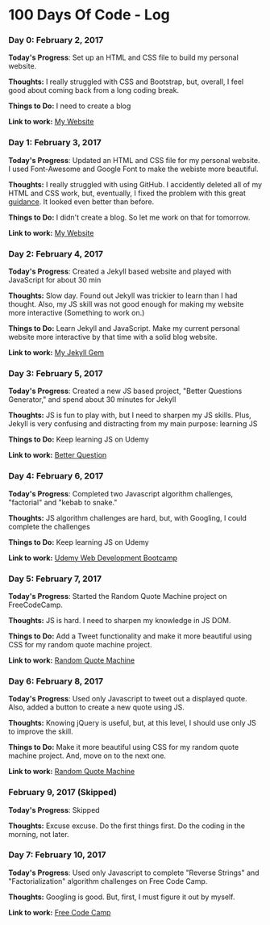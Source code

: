 # 100 Days Of Code - Log

### Day 0: February 2, 2017

**Today's Progress**: Set up an HTML and CSS file to build my personal website.

**Thoughts:** I really struggled with CSS and Bootstrap, but, overall, I feel good about coming back from a long coding break.

**Things to Do:** I need to create a blog  

**Link to work:** [My Website](https://github.com/byjunjo/my-website)

### Day 1: February 3, 2017

**Today's Progress**: Updated an HTML and CSS file for my personal website. I used Font-Awesome and Google Font to make the webiste more beautiful. 

**Thoughts:** I really struggled with using GitHub. I accidently deleted all of my HTML and CSS work, but, eventually, I fixed the problem with this great [guidance](http://rogerdudler.github.io/git-guide/). It looked even better than before.

**Things to Do:** I didn't create a blog. So let me work on that for tomorrow.

**Link to work:** [My Website](byjunjo.com)

### Day 2: February 4, 2017

**Today's Progress**: Created a Jekyll based website and played with JavaScript for about 30 min

**Thoughts:** Slow day. Found out Jekyll was trickier to learn than I had thought. Also, my JS skill was not good enough for making my website more interactive (Something to work on.)

**Things to Do:** Learn Jekyll and JavaScript. Make my current personal website more interactive by that time with a solid blog website.

**Link to work:** [My Jekyll Gem](https://github.com/byjunjo/jekyll-prac)


### Day 3: February 5, 2017

**Today's Progress**: Created a new JS based project, "Better Questions Generator," and spend about 30 minutes for Jekyll

**Thoughts:** JS is fun to play with, but I need to sharpen my JS skills. Plus, Jekyll is very confusing and distracting from my main purpose: learning JS

**Things to Do:** Keep learning JS on Udemy

**Link to work:** [Better Question](https://github.com/byjunjo/better-question-generator)


### Day 4: February 6, 2017

**Today's Progress**: Completed two Javascript algorithm challenges, "factorial" and "kebab to snake."

**Thoughts:** JS algorithm challenges are hard, but, with Googling, I could complete the challenges

**Things to Do:** Keep learning JS on Udemy

**Link to work:** [Udemy Web Development Bootcamp](https://github.com/byjunjo/udemy-web-dev-bootcamp)


### Day 5: February 7, 2017

**Today's Progress**: Started the Random Quote Machine project on FreeCodeCamp. 

**Thoughts:** JS is hard. I need to sharpen my knowledge in JS DOM.

**Things to Do:** Add a Tweet functionality and make it more beautiful using CSS for my random quote machine project. 

**Link to work:** [Random Quote Machine](https://github.com/byjunjo/random-quote-machine)


### Day 6: February 8, 2017

**Today's Progress**: Used only Javascript to tweet out a displayed quote. Also, added a button to create a new quote using JS. 

**Thoughts:** Knowing jQuery is useful, but, at this level, I should use only JS to improve the skill. 

**Things to Do:** Make it more beautiful using CSS for my random quote machine project. And, move on to the next one. 

**Link to work:** [Random Quote Machine](https://github.com/byjunjo/random-quote-machine)


### February 9, 2017 (Skipped) 

**Today's Progress**: Skipped

**Thoughts:** Excuse excuse. Do the first things first. Do the coding in the morning, not later. 

### Day 7: February 10, 2017

**Today's Progress**: Used only Javascript to complete "Reverse Strings" and "Factorialization" algorithm challenges on Free Code Camp.

**Thoughts:** Googling is good. But, first, I must figure it out by myself. 

**Link to work:** [Free Code Camp](https://github.com/byjunjo/free-code-camp)
